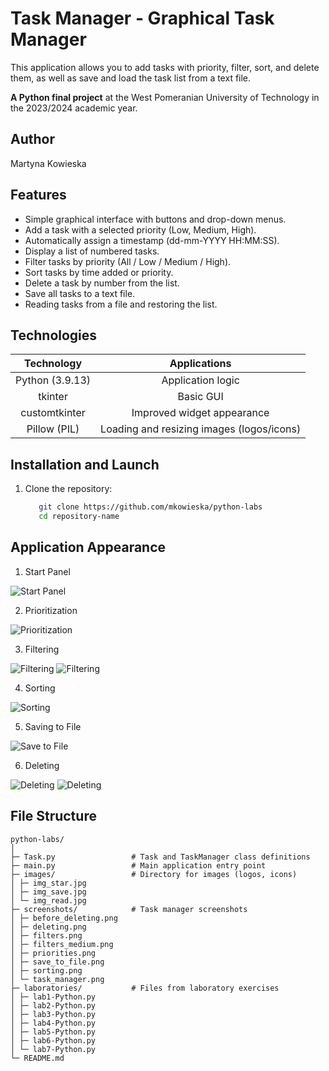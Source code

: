 # Task Manager - Graphical Task Manager
This application allows you to add tasks with priority, filter, sort, and delete them, as well as save and load the task list from a text file.

**A Python final project** at the West Pomeranian University of Technology in the 2023/2024 academic year.

## Author
Martyna Kowieska

## Features
- Simple graphical interface with buttons and drop-down menus.
- Add a task with a selected priority (Low, Medium, High).
- Automatically assign a timestamp (dd-mm-YYYY HH:MM:SS).
- Display a list of numbered tasks.
- Filter tasks by priority (All / Low / Medium / High).
- Sort tasks by time added or priority.
- Delete a task by number from the list.
- Save all tasks to a text file.
- Reading tasks from a file and restoring the list.

## Technologies
| Technology | Applications |
|:---------------:|:------------------------------------------------:|
| Python (3.9.13) | Application logic |
| tkinter | Basic GUI |
| customtkinter | Improved widget appearance |
| Pillow (PIL) | Loading and resizing images (logos/icons) |

## Installation and Launch
1. Clone the repository:
   ```bash
      git clone https://github.com/mkowieska/python-labs
      cd repository-name
   ```

## Application Appearance
1. Start Panel

![Start Panel](screenshots/Task_manager.png)

2. Prioritization

![Prioritization](screenshots/priorities.png)

3. Filtering

![Filtering](screenshots/filters.png)
![Filtering](screenshots/filters_medium.png)

4. Sorting

![Sorting](screenshots/sorting.png)

5. Saving to File

![Save to File](screenshots/save_to_file.png)

6. Deleting

![Deleting](screenshots/before_deleting.png)
![Deleting](screenshots/deleting.png)

## File Structure
```text
python-labs/
│
├─ Task.py                 # Task and TaskManager class definitions
├─ main.py                 # Main application entry point
├─ images/                 # Directory for images (logos, icons)
│ ├─ img_star.jpg
│ ├─ img_save.jpg
│ └─ img_read.jpg
├─ screenshots/            # Task manager screenshots
│ ├─ before_deleting.png
│ ├─ deleting.png
│ ├─ filters.png
│ ├─ filters_medium.png
│ ├─ priorities.png
│ ├─ save_to_file.png
│ ├─ sorting.png
│ └─ task_manager.png
├─ laboratories/           # Files from laboratory exercises
│ ├─ lab1-Python.py
│ ├─ lab2-Python.py
│ ├─ lab3-Python.py
│ ├─ lab4-Python.py
│ ├─ lab5-Python.py
│ ├─ lab6-Python.py
│ └─ lab7-Python.py
└─ README.md
```